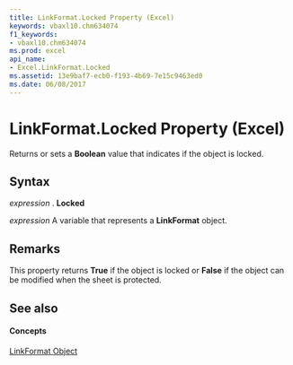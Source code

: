 ```yaml
---
title: LinkFormat.Locked Property (Excel)
keywords: vbaxl10.chm634074
f1_keywords:
- vbaxl10.chm634074
ms.prod: excel
api_name:
- Excel.LinkFormat.Locked
ms.assetid: 13e9baf7-ecb0-f193-4b69-7e15c9463ed0
ms.date: 06/08/2017
---
```



# LinkFormat.Locked Property (Excel)

Returns or sets a  **Boolean** value that indicates if the object is locked.


## Syntax

 _expression_ . **Locked**

 _expression_ A variable that represents a **LinkFormat** object.


## Remarks

This property returns  **True** if the object is locked or **False** if the object can be modified when the sheet is protected.


## See also


#### Concepts


[LinkFormat Object](Excel.LinkFormat.md)

